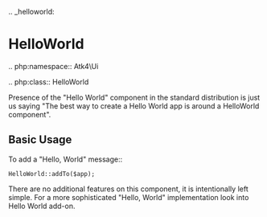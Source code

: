 .. _helloworld:

# HelloWorld

.. php:namespace:: Atk4\Ui

.. php:class:: HelloWorld

Presence of the "Hello World" component in the standard distribution is just us saying "The best way
to create a Hello World app is around a HelloWorld component".

## Basic Usage

To add a "Hello, World" message::

    HelloWorld::addTo($app);

There are no additional features on this component, it is intentionally left simple. For a more
sophisticated "Hello, World" implementation look into Hello World add-on.

